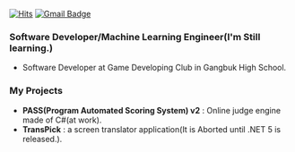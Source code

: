 [![Hits](https://hits.seeyoufarm.com/api/count/incr/badge.svg?url=https%3A%2F%2Fgithub.com%2Fjunimiso04&count_bg=%2379C83D&title_bg=%23555555&icon=&icon_color=%23E7E7E7&title=hits&edge_flat=true)](https://hits.seeyoufarm.com)
[![Gmail Badge](https://img.shields.io/badge/Gmail-d14836?style=flat-square&logo=Gmail&logoColor=white&link=mailto:junimiso04@naver.com)](mailto:junimiso04@naver.com)

 ### Software Developer/Machine Learning Engineer(I'm Still learning.)
  * Software Developer at Game Developing Club in Gangbuk High School.
 
 ### My Projects
  * __PASS(Program Automated Scoring System) v2__ : Online judge engine made of C#(at work).
  * __TransPick__ : a screen translator application(It is Aborted until .NET 5 is released.).
